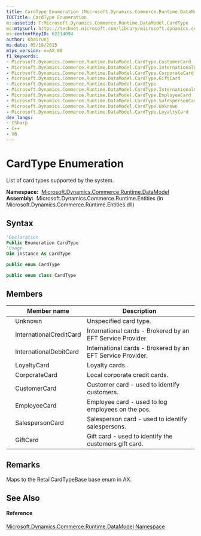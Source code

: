 ```yaml
---
title: CardType Enumeration (Microsoft.Dynamics.Commerce.Runtime.DataModel)
TOCTitle: CardType Enumeration
ms:assetid: T:Microsoft.Dynamics.Commerce.Runtime.DataModel.CardType
ms:mtpsurl: https://technet.microsoft.com/library/microsoft.dynamics.commerce.runtime.datamodel.cardtype(v=AX.60)
ms:contentKeyID: 62214094
author: Khairunj
ms.date: 05/18/2015
mtps_version: v=AX.60
f1_keywords:
- Microsoft.Dynamics.Commerce.Runtime.DataModel.CardType.CustomerCard
- Microsoft.Dynamics.Commerce.Runtime.DataModel.CardType.InternationalDebitCard
- Microsoft.Dynamics.Commerce.Runtime.DataModel.CardType.CorporateCard
- Microsoft.Dynamics.Commerce.Runtime.DataModel.CardType.GiftCard
- Microsoft.Dynamics.Commerce.Runtime.DataModel.CardType
- Microsoft.Dynamics.Commerce.Runtime.DataModel.CardType.InternationalCreditCard
- Microsoft.Dynamics.Commerce.Runtime.DataModel.CardType.EmployeeCard
- Microsoft.Dynamics.Commerce.Runtime.DataModel.CardType.SalespersonCard
- Microsoft.Dynamics.Commerce.Runtime.DataModel.CardType.Unknown
- Microsoft.Dynamics.Commerce.Runtime.DataModel.CardType.LoyaltyCard
dev_langs:
- CSharp
- C++
- VB
---
```


# CardType Enumeration

List of card types supported by the system.

**Namespace:**  [Microsoft.Dynamics.Commerce.Runtime.DataModel](microsoft-dynamics-commerce-runtime-datamodel-namespace.md)  
**Assembly:**  Microsoft.Dynamics.Commerce.Runtime.Entities (in Microsoft.Dynamics.Commerce.Runtime.Entities.dll)

## Syntax

``` vb
'Declaration
Public Enumeration CardType
'Usage
Dim instance As CardType
```

``` csharp
public enum CardType
```

``` c++
public enum class CardType
```

## Members

<table>
<thead>
<tr class="header">
<th></th>
<th>Member name</th>
<th>Description</th>
</tr>
</thead>
<tbody>
<tr class="odd">
<td></td>
<td>Unknown</td>
<td>Unspecified card type.</td>
</tr>
<tr class="even">
<td></td>
<td>InternationalCreditCard</td>
<td>International cards - Brokered by an EFT Service Provider.</td>
</tr>
<tr class="odd">
<td></td>
<td>InternationalDebitCard</td>
<td>International cards - Brokered by an EFT Service Provider.</td>
</tr>
<tr class="even">
<td></td>
<td>LoyaltyCard</td>
<td>Loyalty cards.</td>
</tr>
<tr class="odd">
<td></td>
<td>CorporateCard</td>
<td>Local corporate credit cards.</td>
</tr>
<tr class="even">
<td></td>
<td>CustomerCard</td>
<td>Customer card - used to identify customers.</td>
</tr>
<tr class="odd">
<td></td>
<td>EmployeeCard</td>
<td>Employee card - used to log employees on the pos.</td>
</tr>
<tr class="even">
<td></td>
<td>SalespersonCard</td>
<td>Salesperson card - used to identify salespersons.</td>
</tr>
<tr class="odd">
<td></td>
<td>GiftCard</td>
<td>Gift card - used to identify the customers gift card.</td>
</tr>
</tbody>
</table>


## Remarks

Maps to the RetailCardTypeBase base enum in AX.

## See Also

#### Reference

[Microsoft.Dynamics.Commerce.Runtime.DataModel Namespace](microsoft-dynamics-commerce-runtime-datamodel-namespace.md)

